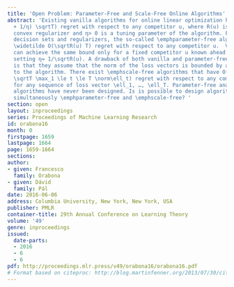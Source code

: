 ```yaml
---
title: 'Open Problem: Parameter-Free and Scale-Free Online Algorithms'
abstract: 'Existing vanilla algorithms for online linear optimization have O((ηR(u)
  + 1/η) \sqrtT) regret with respect to any competitor u, where R(u) is a 1-strongly
  convex regularizer and η> 0 is a tuning parameter of the algorithm. For certain
  decision sets and regularizers, the so-called \emphparameter-free algorithms have
  \widetilde O(\sqrtR(u) T) regret with respect to any competitor u.  Vanilla algorithm
  can achieve the same bound only for a fixed competitor u known ahead of time by
  setting η= 1/\sqrtR(u). A drawback of both vanilla and parameter-free algorithms
  is that they assume that the norm of the loss vectors is bounded by a constant known
  to the algorithm. There exist \emphscale-free algorithms that have O((ηR(u) + 1/η)
  \sqrtT \max_1 \le t \le T \norm\ell_t) regret with respect to any competitor u and
  for any sequence of loss vector \ell_1, …, \ell_T. Parameter-free analogue of scale-free
  algorithms have never been designed. Is is possible to design algorithms that are
  simultaneously \emphparameter-free and \emphscale-free? '
section: open
layout: inproceedings
series: Proceedings of Machine Learning Research
id: orabona16
month: 0
firstpage: 1659
lastpage: 1664
page: 1659-1664
sections: 
author:
- given: Francesco
  family: Orabona
- given: Dávid
  family: Pál
date: 2016-06-06
address: Columbia University, New York, New York, USA
publisher: PMLR
container-title: 29th Annual Conference on Learning Theory
volume: '49'
genre: inproceedings
issued:
  date-parts:
  - 2016
  - 6
  - 6
pdf: http://proceedings.mlr.press/v49/orabona16/orabona16.pdf
# Format based on citeproc: http://blog.martinfenner.org/2013/07/30/citeproc-yaml-for-bibliographies/
---
```

